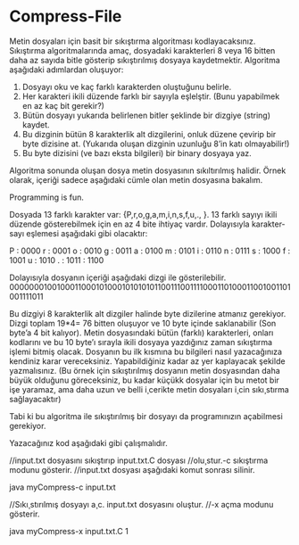 # Compress-File

Metin dosyaları için basit bir sıkıştırma algoritması kodlayacaksınız. Sıkıştırma algoritmalarında amaç, dosyadaki karakterleri 8 veya 16 bitten daha az sayıda bitle gösterip sıkıştırılmış dosyaya kaydetmektir. Algoritma aşağıdaki adımlardan oluşuyor: 

1. Dosyayı oku ve kaç farklı karakterden oluştuğunu belirle. 
2. Her karakteri ikili düzende farklı bir sayıyla eşlelştir. (Bunu yapabilmek en az kaç bit gerekir?) 
3. Bütün dosyayı yukarıda belirlenen bitler şeklinde bir dizgiye (string) kaydet. 
4. Bu dizginin bütün 8 karakterlik alt dizgilerini, onluk düzene çevirip bir byte dizisine at. (Yukarıda oluşan dizginin uzunluğu 8’in katı olmayabilir!) 
5. Bu byte dizisini (ve bazı eksta bilgileri) bir binary dosyaya yaz. 

Algoritma sonunda oluşan dosya metin dosyasının sıkıltırılmış halidir. Örnek olarak, içeriği sadece aşağıdaki cümle olan metin dosyasına bakalım. 

Programming is fun. 

Dosyada 13 farklı karakter var: {P,r,o,g,a,m,i,n,s,f,u,., }. 13 farklı sayıyı ikili düzende gösterebilmek için en az 4 bite ihtiyaç vardır. Dolayısıyla karakter-sayı eşlemesi aşağıdaki gibi olacaktır: 

P : 0000 r : 0001 o : 0010 g : 0011 a : 0100 m : 0101 i : 0110 n : 0111 s : 1000 f : 1001 u : 1010 . : 1011 : 1100 

Dolayısıyla dosyanın içeriği aşağıdaki dizgi ile gösterilebilir. 0000000100100011000101000101010101100111001111000110100011001001101001111011 

Bu dizgiyi 8 karakterlik alt dizgiler halinde byte dizilerine atmanız gerekiyor. Dizgi toplam 19*4= 76 bitten oluşuyor ve 10 byte içinde saklanabilir (Son byte’a 4 bit kalıyor). Metin dosyasındaki bütün (farklı) karakterleri, onları kodlarını ve bu 10 byte’ı sırayla ikili dosyaya yazdığınız zaman sıkıştırma işlemi bitmiş olacak. Dosyanın bu ilk kısmına bu bilgileri nasıl yazacağınıza kendiniz karar vereceksiniz. Yapabildiğiniz kadar az yer kaplayacak şekilde yazmalısınız. (Bu örnek için sıkıştırılmış dosyanın metin dosyasından daha büyük olduğunu göreceksiniz, bu kadar küçükk dosyalar için bu metot bir işe yaramaz, ama daha uzun ve belli i¸cerikte metin dosyaları i¸cin sıkı¸stırma sağlayacaktır) 

Tabi ki bu algoritma ile sıkıştırılmış bir dosyayı da programınızın açabilmesi gerekiyor. 

Yazacağınız kod aşağıdaki gibi çalışmalıdır. 

//input.txt dosyasını sıkıştırıp input.txt.C dosyası 
//olu¸stur.-c sıkıştırma modunu gösterir. 
//input.txt dosyası aşağıdaki komut sonrası silinir. 

java myCompress-c input.txt 

//Sıkı¸stırılmış dosyayı a¸c. input.txt dosyasını oluştur. 
//-x açma modunu gösterir. 

java myCompress-x input.txt.C 1
